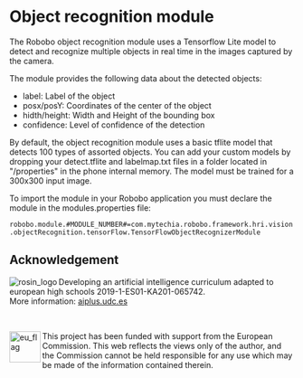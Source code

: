# Object recognition module

The Robobo object recognition module uses a Tensorflow Lite model to detect and recognize multiple objects in real time in the images captured by the camera.

The module provides the following data about the detected objects:

- label: Label of the object
- posx/posY: Coordinates of the center of the object
- hidth/height: Width and Height of the bounding box
- confidence: Level of confidence of the detection

By default, the object recognition module uses a basic tflite model that detects 100 types of assorted objects.
You can add your custom models by dropping your detect.tflite and labelmap.txt files in a folder located in "/properties" in the phone internal memory.
The model must be trained for a 300x300 input image.

To import the module in your Robobo application you must declare the module in the modules.properties file:

`robobo.module.#MODULE_NUMBER#=com.mytechia.robobo.framework.hri.vision.objectRecognition.tensorFlow.TensorFlowObjectRecognizerModule`

## Acknowledgement

<a href="https://aiplus.udc.es/">
  <img src="https://aiplus.udc.es/wp-content/uploads/2019/12/logo-naranja-100x100.png"
       alt="rosin_logo" align="left" >
</a>

Developing an artificial intelligence curriculum adapted to european high schools
2019-1-ES01-KA201-065742.<br>
More information: <a href="https://aiplus.udc.es/">aiplus.udc.es</a>

<br>

<img src="http://aiplus.udc.es/wp-content/uploads/2021/02/cofinanciadoEN.png"
     alt="eu_flag" height="55" align="left"> This project has been funded with support from the European Commission. This web reflects the views only of the author, and the Commission cannot be held responsible for any use which may be made of the information contained therein.
